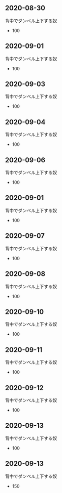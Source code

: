 ## 2020-08-30
背中でダンベル上下する奴
 - 100

## 2020-09-01
背中でダンベル上下する奴
 - 100

## 2020-09-03
背中でダンベル上下する奴
 - 100

## 2020-09-04
背中でダンベル上下する奴
 - 100

## 2020-09-06
背中でダンベル上下する奴
 - 100

## 2020-09-01
背中でダンベル上下する奴
 - 100

## 2020-09-07
背中でダンベル上下する奴
 - 100

## 2020-09-08
背中でダンベル上下する奴
 - 100

## 2020-09-10
背中でダンベル上下する奴
 - 100

## 2020-09-11
背中でダンベル上下する奴
 - 100

## 2020-09-12
背中でダンベル上下する奴
 - 100

## 2020-09-13
背中でダンベル上下する奴
 - 100

## 2020-09-13
背中でダンベル上下する奴
 - 150

